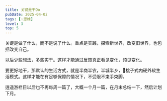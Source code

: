 ```yaml
---
title: 关键是干Do
pubDate: 2025-04-02
tags: [💡思维]
level: 3
top: 5
---
```


关键是做了什么，而不是说了什么。重点是实践，探索新世界，改变旧世界，也包括改变自己。

以后少些想法，多些实干。这样才能通过反馈真正看见变化，预见变化。

要更好地干，那默认的生活方式，就是半商半农，半城半乡，🍑桃子式内硬外软生活模式。这样才能在有足够保障的情况下，不受限不束手束脚。

逍遥游栏目以后也不再每周一篇了，大概一个月一篇，在月末总结一下，然后计划下月。
